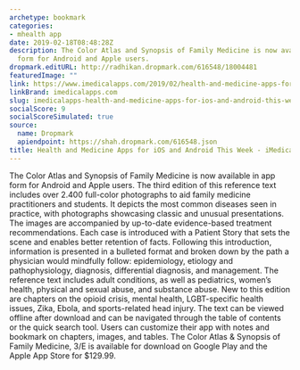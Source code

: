 ```yaml
---
archetype: bookmark
categories:
- mhealth app
date: 2019-02-18T08:48:28Z
description: The Color Atlas and Synopsis of Family Medicine is now available in app
  form for Android and Apple users.
dropmark.editURL: http://radhikan.dropmark.com/616548/18004481
featuredImage: ""
link: https://www.imedicalapps.com/2019/02/health-and-medicine-apps-for-ios-and-android-this-week/
linkBrand: imedicalapps.com
slug: imedicalapps-health-and-medicine-apps-for-ios-and-android-this-week-imedicalapps
socialScore: 9
socialScoreSimulated: true
source:
  name: Dropmark
  apiendpoint: https://shah.dropmark.com/616548.json
title: Health and Medicine Apps for iOS and Android This Week - iMedicalApps
---
```

The Color Atlas and Synopsis of Family Medicine is now available in app form for Android and Apple users. The third edition of this reference text includes over 2.400 full-color photographs to aid family medicine practitioners and students. It depicts the most common diseases seen in practice, with photographs showcasing classic and unusual presentations. The images are accompanied by up-to-date evidence-based treatment recommendations. Each case is introduced with a Patient Story that sets the scene and enables better retention of facts. Following this introduction, information is presented in a bulleted format and broken down by the path a physician would mindfully follow: epidemiology, etiology and pathophysiology, diagnosis, differential diagnosis, and management. The reference text includes adult conditions, as well as pediatrics, women’s health, physical and sexual abuse, and substance abuse. New to this edition are chapters on the opioid crisis, mental health, LGBT-specific health issues, Zika, Ebola, and sports-related head injury. The text can be viewed offline after download and can be navigated through the table of contents or the quick search tool. Users can customize their app with notes and bookmark on chapters, images, and tables. The Color Atlas & Synopsis of Family Medicine, 3/E is available for download on Google Play and the Apple App Store for $129.99.

